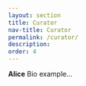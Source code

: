 ```yaml
---
layout: section
title: Curator
nav-title: Curator
permalink: /curator/
description:
order: 4
---
```


**Alice** Bio example...
